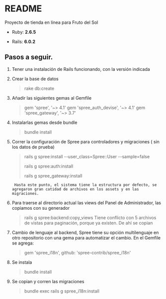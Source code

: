 # README

Proyecto de tienda en línea para Fruto del Sol

* Ruby: **2.6.5**

* Rails: **6.0.2**

## Pasos a seguir.

1. Tener una instalación de Rails funcionando, con la versión indicada

1. Crear la base de datos
    > rake db:create
1. Añadir las siguientes gemas al Gemfile
    >gem 'spree', '~> 4.1'
    >gem 'spree_auth_devise', '~> 4.1'
    >gem 'spree_gateway', '~> 3.7'
1. Instalarlas gemas desde bundle
    >bundle install
1. Correr la configuración de Spree para controladores y migraciones ( sin los datos de prueba)
    >rails g spree:install --user_class=Spree::User --sample=false
    >
    >rails g spree:auth:install
    >
    >rails g spree_gateway:install

        Hasta este punto, el sistema tiene la estructura por defecto, se agregaron gran catidad de archivos en los assets y en las migraciones.
1. Para traerse al directorio actual las views del Panel de Administrador, las copiamos con su generador
    >rails g spree:backend:copy_views
        Tiene conflicto con 5 archivos de vistas para paginación, porque ya existen. De ahí se copian 
1. Cambio de lenguaje al backend, Spree tiene su opción multilenguaje en otro repositorio con una gema para automatizar el cambio. En el Gemfile se agrega:
    >gem 'spree_i18n', github: 'spree-contrib/spree_i18n'
1. Se instala
    >bundle install
1. Se copian y corren las migraciones
    >bundle exec rails g spree_i18n:install
    